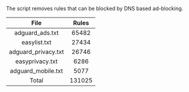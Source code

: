 The script removes rules that can be blocked by DNS based ad-blocking.


| File | Rules |
|:----:|:-----:|
| adguard_ads.txt | 65482 |
| easylist.txt | 27434 |
| adguard_privacy.txt | 26746 |
| easyprivacy.txt | 6286 |
| adguard_mobile.txt | 5077 |
| Total | 131025 |